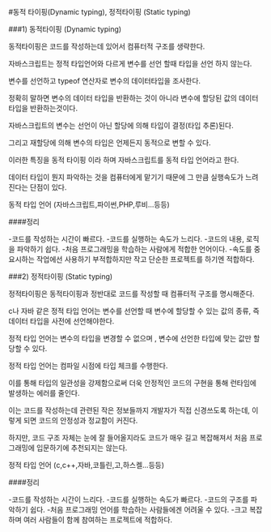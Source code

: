 #동적 타이핑(Dynamic typing), 정적타이핑 (Static typing)

###1) 동적타이핑 (Dynamic typing)

동적타이핑은 코드를 작성하는데 있어서 컴퓨터적 구조를 생략한다.

자바스크립트는 정적 타입언어와 다르게 변수를 선언 할때 타입을 선언 하지 않는다. 

변수를 선언하고 typeof 연산자로 변수의 데이터타입을 조사한다. 

정확히 말하면 변수의 데이터 타입을 반환하는 것이 아니라 변수에 할당된 값의 데이터 타입을 반환하는것이다. 

자바스크립트의 변수는 선언이 아닌 할당에 의해 타입이 결정(타입 추론)된다. 

그리고 재할당에 의해 변수의 타입은 언제든지 동적으로 변할 수 있다.

이러한 특징을 동적 타이핑 이라 하며 자바스크립트를 동적 타입 언어라고 한다. 

데이터 타입이 뭔지 파악하는 것을 컴퓨터에게 맡기기 때문에 그 만큼 실행속도가 느려진다는 단점이 있다.

동적 타입 언어 (자바스크립트,파이썬,PHP,루비...등등)


####정리

-코드를 작성하는 시간이 빠르다.
-코드를 실행하는 속도가 느리다.
-코드의 내용, 로직을 파악하기 쉽다.
-처음 프로그래밍을 학습하는 사람에게 적합한 언어이다.
-속도를 중요시하는 작업에선 사용하기 부적합하지만 작고 단순한 프로젝트를 하기엔 적합하다.



###2) 정적타이핑 (Static typing)

정적타이핑은 동적타이핑과 정반대로 코드를 작성할 때 컴퓨터적 구조를 명시해준다.

c나 자바 같은 정적 타입 언어는 변수를 선언할 때 변수에 할당할 수 있는 값의 종류, 즉 데이터 타입을 사전에 선언해야한다. 

정적 타입 언어는 변수의 타입을 변경할 수 없으며 , 변수에 선언한 타입에 맞는 값만 할당할 수 있다. 

정적 타입 언어는 컴파일 시점에 타입 체크를 수행한다. 

이를 통해 타입의 일관성을 강제함으로써 더욱 안정적인 코드의 구현을 통해 런타임에 발생하는 에러를 줄인다. 


이는 코드를 작성하는데 관련된 작은 정보들까지 개발자가 직접 신경쓰도록 하는데, 이렇게 되면 코드의 안정성과 정교함이 커진다.

하지만, 코드 구조 자체는 눈에 잘 들어올지라도 코드가 매우 길고 복잡해져서 처음 프로그래밍에 입문하기에 추천되지는 않는다.

정적 타입 언어 (c,c++,자바,코틀린,고,하스켈...등등)

####정리

-코드를 작성하는 시간이 느리다.
-코드를 실행하는 속도가 빠르다.
-코드의 구조를 파악하기 쉽다.
-처음 프로그래밍 언어를 학습하는 사람들에겐 어려울 수 있다.
-크고 복잡하며 여러 사람들이 함께 참여하는 프로젝트에 적합하다.